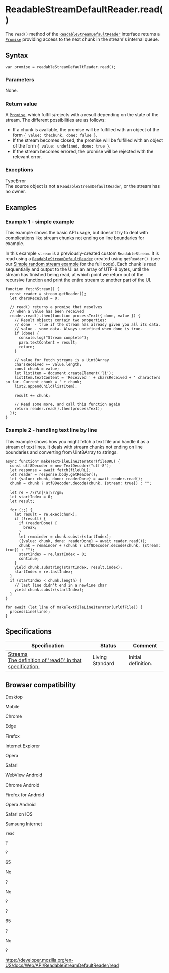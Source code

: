 ReadableStreamDefaultReader.read()
==================================

The `read()` method of the [`ReadableStreamDefaultReader`](../readablestreamdefaultreader) interface returns a [`Promise`](https://developer.mozilla.org/en-US/docs/Web/JavaScript/Reference/Global_Objects/Promise) providing access to the next chunk in the stream's internal queue.

Syntax
------

    var promise = readableStreamDefaultReader.read();

### Parameters

None.

### Return value

A [`Promise`](https://developer.mozilla.org/en-US/docs/Web/JavaScript/Reference/Global_Objects/Promise), which fulfills/rejects with a result depending on the state of the stream. The different possibilities are as follows:

-   If a chunk is available, the promise will be fulfilled with an object of the form `{ value: theChunk, done: false }`.
-   If the stream becomes closed, the promise will be fulfilled with an object of the form `{ value: undefined, done: true }`.
-   If the stream becomes errored, the promise will be rejected with the relevant error.

### Exceptions

TypeError  
The source object is not a `ReadableStreamDefaultReader`, or the stream has no owner.

Examples
--------

### Example 1 - simple example

This example shows the basic API usage, but doesn't try to deal with complications like stream chunks not ending on line boundaries for example.

In this example `stream` is a previously-created custom `ReadableStream`. It is read using a [`ReadableStreamDefaultReader`](../readablestreamdefaultreader) created using `getReader()`. (see our [Simple random stream example](https://mdn.github.io/dom-examples/streams/simple-random-stream/) for the full code). Each chunk is read sequentially and output to the UI as an array of UTF-8 bytes, until the stream has finished being read, at which point we return out of the recursive function and print the entire stream to another part of the UI.

    function fetchStream() {
      const reader = stream.getReader();
      let charsReceived = 0;

      // read() returns a promise that resolves
      // when a value has been received
      reader.read().then(function processText({ done, value }) {
        // Result objects contain two properties:
        // done  - true if the stream has already given you all its data.
        // value - some data. Always undefined when done is true.
        if (done) {
          console.log("Stream complete");
          para.textContent = result;
          return;
        }

        // value for fetch streams is a Uint8Array
        charsReceived += value.length;
        const chunk = value;
        let listItem = document.createElement('li');
        listItem.textContent = 'Received ' + charsReceived + ' characters so far. Current chunk = ' + chunk;
        list2.appendChild(listItem);

        result += chunk;

        // Read some more, and call this function again
        return reader.read().then(processText);
      });
    }

### Example 2 - handling text line by line

This example shows how you might fetch a text file and handle it as a stream of text lines. It deals with stream chunks not ending on line boundaries and converting from Uint8Array to strings.

    async function* makeTextFileLineIterator(fileURL) {
      const utf8Decoder = new TextDecoder("utf-8");
      let response = await fetch(fileURL);
      let reader = response.body.getReader();
      let {value: chunk, done: readerDone} = await reader.read();
      chunk = chunk ? utf8Decoder.decode(chunk, {stream: true}) : "";

      let re = /\r\n|\n|\r/gm;
      let startIndex = 0;
      let result;

      for (;;) {
        let result = re.exec(chunk);
        if (!result) {
          if (readerDone) {
            break;
          }
          let remainder = chunk.substr(startIndex);
          ({value: chunk, done: readerDone} = await reader.read());
          chunk = remainder + (chunk ? utf8Decoder.decode(chunk, {stream: true}) : "");
          startIndex = re.lastIndex = 0;
          continue;
        }
        yield chunk.substring(startIndex, result.index);
        startIndex = re.lastIndex;
      }
      if (startIndex < chunk.length) {
        // last line didn't end in a newline char
        yield chunk.substr(startIndex);
      }
    }

    for await (let line of makeTextFileLineIterator(urlOfFile)) {
      processLine(line);
    }

Specifications
--------------

<table><thead><tr class="header"><th>Specification</th><th>Status</th><th>Comment</th></tr></thead><tbody><tr class="odd"><td><a href="https://streams.spec.whatwg.org/#default-reader-read">Streams<br />
<span class="small">The definition of 'read()' in that specification.</span></a></td><td><span class="spec-living">Living Standard</span></td><td>Initial definition.</td></tr></tbody></table>

Browser compatibility
---------------------

Desktop

Mobile

Chrome

Edge

Firefox

Internet Explorer

Opera

Safari

WebView Android

Chrome Android

Firefox for Android

Opera Android

Safari on IOS

Samsung Internet

`read`

?

?

65

No

?

No

?

?

65

?

No

?

<a href="https://developer.mozilla.org/en-US/docs/Web/API/ReadableStreamDefaultReader/read" class="_attribution-link">https://developer.mozilla.org/en-US/docs/Web/API/ReadableStreamDefaultReader/read</a>

